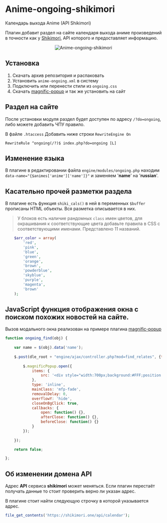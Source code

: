# Anime-ongoing-shikimori
Календарь выхода Anime (API Shikimori)

Плагин добавит раздел на сайте календаря выхода аниме произведений в точности как у [Shikimori](https://shikimori.one/api/doc), API которого и предоставляет информацию.

<p align="center">
<img src="https://user-images.githubusercontent.com/44625352/178162946-5e767cf3-313e-4ec1-bcb6-617ffd3aa7f6.jpg" alt="Anime-ongoing-shikimori">
</p>

## Установка
1. Скачать архив репозитория и распаковать
2. Установить `anime-ongoing.xml` в систему
3. Подключить или перенести стили из `ongoing.css`
4. Скачать [magnific-popup](https://dimsemenov.com/plugins/magnific-popup/) и так же установить на сайт

## Раздел на сайте
После установки модуля раздел будет доступен по адресу `/?do=ongoing`, либо можете добавить ЧПУ правило.

В файле `.htaccess` Добавить ниже строки `RewriteEngine On`
```
RewriteRule ^ongoing(/?)$ index.php?do=ongoing [L]
```

## Изменение языка
В плагине в редактировании файла `engine/modules/ongoing.php` находим `data-name="{$animes['anime']['name']}"` и заменяем '**name**' на '**russian**'.

## Касательно прочей разметки раздела
В плагине есть функция `shiki_cals()` в ней в переменных `$buffer` прописаны HTML объекты. Вся разметка описывается в них.

> У блоков есть наличие рандомных `class` имен цветов, для окрашивания к соответствующие цвета добавьте правила в CSS с соответствующими именами.
> Представлено 11 названий.
```php
	$arr_color = array(
		'red',
		'pink',
		'blue',
		'green',
		'orange',
 		'brown',
		'powderblue',
		'skyblue',
		'purple',
		'magenta',
		'brown'
	);
  ```

## JavaScript функция отображения окна с поиском похожих новостей на сайте.
Вызов модального окна реализован на примере плагина [magnific-popup](https://dimsemenov.com/plugins/magnific-popup/)
```js
function ongoing_find(obj) {
    
    var name = $(obj).data('name');
    
    $.post(dle_root + "engine/ajax/controller.php?mod=find_relates", {title: name, mode: 1, accuracy_find: 1, user_hash: dle_login_hash}, function(data) {
        
        $.magnificPopup.open({
            items: {
                src: '<div style="width:700px;background:#FFF;position:relative;margin:0 auto;padding:25px 10px 10px;" class="clrfix">'+data+'</div>'
            },
            type: 'inline',
            mainClass: 'mfp-fade',
            removalDelay: 0,
            overflowY: 'hide',
            closeOnBgClick: true,
            callbacks: {
                open: function() {},
                afterClose: function() {},         
                beforeClose: function() {}
            }        
        });
            
    });

    return false;

};
```

## Об изменении домена API
Адрес **API** сервиса **shikimori** может меняться. Если плагин перестаёт получать данные то стоит проверить верно ли указан адрес.

В плагине стоит найти следующую строчку в которой указывается адрес.
```php
file_get_contents('https://shikimori.one/api/calendar');
```
